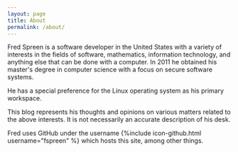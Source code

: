 ```yaml
---
layout: page
title: About
permalink: /about/
---
```


Fred Spreen is a software developer in the United States with a variety of
interests in the fields of software, mathematics, information technology, and
anything else that can be done with a computer.   In 2011 he obtained his
master's degree in computer science with a focus on secure software systems.

He has a special preference for the Linux operating system as his primary
workspace.

This blog represents his thoughts and opinions on various matters related to the
above interests.  It is not necessarily an accurate description of his desk.

Fred uses GitHub under the username {%include icon-github.html
username="fspreen" %} which hosts this site, among other things.
